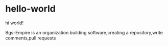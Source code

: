 # hello-world

hi world!

Bgs-Empire is an organization building software,creating a repository,write comments,pull requests
